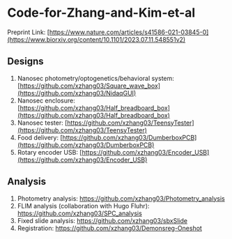 # Code-for-Zhang-and-Kim-et-al
Preprint Link: [https://www.nature.com/articles/s41586-021-03845-0](https://www.biorxiv.org/content/10.1101/2023.07.11.548551v2)

## Designs
1. Nanosec photometry/optogenetics/behavioral system: [https://github.com/xzhang03/Square_wave_box](https://github.com/xzhang03/NidaqGUI)
2. Nanosec enclosure: [https://github.com/xzhang03/Half_breadboard_box](https://github.com/xzhang03/Half_breadboard_box)
3. Nanosec tester: [https://github.com/xzhang03/TeensyTester](https://github.com/xzhang03/TeensyTester)
4. Food delivery: [https://github.com/xzhang03/DumberboxPCB](https://github.com/xzhang03/DumberboxPCB)
5. Rotary encoder USB: [https://github.com/xzhang03/Encoder_USB](https://github.com/xzhang03/Encoder_USB)

## Analysis
1. Photometry analysis: https://github.com/xzhang03/Photometry_analysis
2. FLIM analysis (collaboration with Hugo Fluhr): https://github.com/xzhang03/SPC_analysis
3. Fixed slide analysis: https://github.com/xzhang03/sbxSlide
4. Registration: https://github.com/xzhang03/Demonsreg-Oneshot
